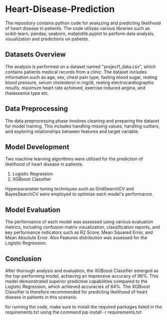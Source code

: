 # Heart-Disease-Prediction
The repository contains python code for analyzing and predicting likelihood of heart disease in patients. The code utilizes various libraries such as scikit-learn, pandas, seaborn, matplotlib.pyplot to perform data analysis, visualization and predictions on patients.

##  Datasets Overview
The analysis is performed on a dataset named "project1_data.csv", which contains patients medical records from a clinic. The dataset includes information such as age, sex, chest pain type, fasting blood sugar, resting blood pressure, serum cholesterol in mg/dl, resting electrocardiographic results, maximum heart rate achieved, exercise induced angina, and thalassemia type etc.

## Data Preprocessing
The data preprocessing phase involves cleaning and preparing the dataset for model training. This includes handling missing values, handling outliers, and exploring relationships between features and target variable.

## Model Development
Two machine learning algorithms were utilized for the prediction of likelihood of heart disease in patients.

 1. Logistic Regression
 2. XGBoost Classifier

Hyperparameter tuning techniques such as GridSearchCV and BayesSearchCV were employed to optimize each model's performance.

## Model Evaluation
The performance of each model was assessed using various evaluation metrics, including confusion matrix visualization, classification reports, and key performance indicators such as R2 Score, Mean Squared Error, and Mean Absolute Error. Also Features distribution was assessed for the Logistic Regression.

## Conclusion
After thorough analysis and evaluation, the XGBoost Classifier emerged as the top-performing model, achieving an impressive accuracy of 96%. This model demonstrated superior predictive capabilities compared to the Logistic Regression, which achieved accuracies of 84%. The XGBoost Classifier is therefore recommended for predicting likelihood of heart disease in patients in this scenario.

for running the code, make sure to install the required packages listed in the requirements.txt using the command pip install -r requirements.txt
